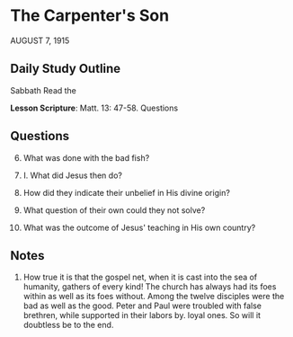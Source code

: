 # The Carpenter's Son
AUGUST 7, 1915

## Daily Study Outline

Sabbath Read the

**Lesson Scripture**: Matt. 13: 47-58. Questions

## Questions

6. What was done with the bad fish? 

52. I. What did Jesus then do? 

15. How did they indicate their unbelief in His divine origin? 

16. What question of their own could they not solve? 

19. What was the outcome of Jesus' teaching in His own country? 

## Notes

1. How true it is that the gospel net, when it is cast into the sea of humanity, gathers of every kind! The church has always had its foes within as well as its foes without. Among the twelve disciples were the bad as well as the good. Peter and Paul were troubled with false brethren, while supported in their labors by. loyal ones. So will it doubtless be to the end.
